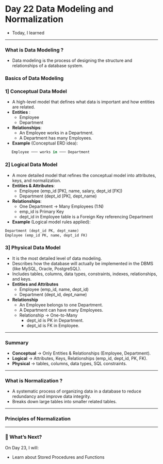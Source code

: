 # Day 22 Data Modeling and Normalization
- Today, I learned
---

### What is Data Modeling ?
- Data modeling is the process of designing the structure and relationships of a database system.

### Basics of Data Modeling 
### 1] Conceptual Data Model
- A high-level model that defines what data is important and how entities are related.
- **Entities** :
    - Employee
    - Department
- **Relationships**:
    - An Employee works in a Department.
    - A Department has many Employees.
- **Example** (Conceptual ERD idea):
```sql
   Employee ─── works in ─── Department
```

### 2] Logical Data Model
- A more detailed model that refines the conceptual model into attributes, keys, and normalization.
- **Entities & Attributes**:
   - Employee (emp_id [PK], name, salary, dept_id [FK])
   - Department (dept_id [PK], dept_name)
- **Relationships**:
   - One Department → Many Employees (1:N)
   - emp_id is Primary Key
   - dept_id in Employee table is a Foreign Key referencing Department
- **Example** (Logical model rules applied):
```sql
Department (dept_id PK, dept_name)
Employee (emp_id PK, name, dept_id FK)
```

### 3] Physical Data Model
- It is the most detailed level of data modeling.
- Describes how the database will actually be implemented in the DBMS (like MySQL, Oracle, PostgreSQL).
- Includes tables, columns, data types, constraints, indexes, relationships, and keys.
- **Entities and Attributes**
     - Employee (emp_id, name, dept_id)
     - Department (dept_id, dept_name)
- **Relationship**
   - An Employee belongs to one Department.
   - A Department can have many Employees.
   - Relationship → One-to-Many
      - dept_id is PK in Department.
      - dept_id is FK in Employee.
---

### Summary
- **Conceptual** → Only Entities & Relationships (Employee, Department).
- **Logical** → Attributes, Keys, Relationships (emp_id, dept_id, PK, FK).
- **Physical** → tables, columns, data types, SQL constraints.
---

### What is Normalization ?
- A systematic process of organizing data in a database to reduce redundancy and improve data integrity.
- Breaks down large tables into smaller related tables.
---

### Principles of Normalization


---

### 🚀 What’s Next?
On Day 23, I will:
- Learn about Stored Procedures and Functions
